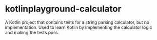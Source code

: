 # kotlinplayground-calculator
A Kotlin project that contains tests for a string parsing calculator, but no implementation. Used to learn Kotlin by implementing the calculator logic and making the tests pass.

